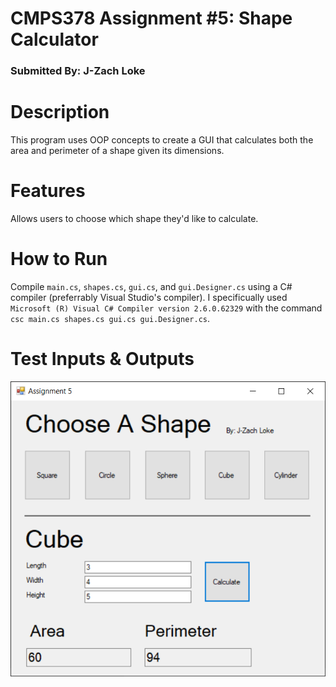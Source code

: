 # CMPS378 Assignment #5: Shape Calculator
### Submitted By: J-Zach Loke

# Description
This program uses OOP concepts to create a GUI that calculates both the area and perimeter of a shape given its dimensions.

# Features
Allows users to choose which shape they'd like to calculate.

# How to Run
Compile `main.cs`, `shapes.cs`, `gui.cs`, and `gui.Designer.cs` using a C# compiler (preferrably Visual Studio's compiler). I specificually used `Microsoft (R) Visual C# Compiler version 2.6.0.62329` with the command `csc main.cs shapes.cs gui.cs gui.Designer.cs`.

# Test Inputs & Outputs

![Test Inputs & Outputs](/test.PNG)